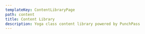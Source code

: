 ```yaml
---
templateKey: ContentLibraryPage
path: content
title: Content Library
description: Yoga class content library powered by PunchPass
---
```

